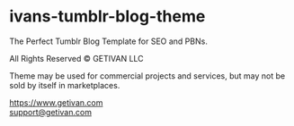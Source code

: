 # ivans-tumblr-blog-theme 
The Perfect Tumblr Blog Template for SEO and PBNs. 

All Rights Reserved © GETIVAN LLC 

Theme may be used for commercial projects and services, but may not be sold by itself in marketplaces. 

https://www.getivan.com  
support@getivan.com
